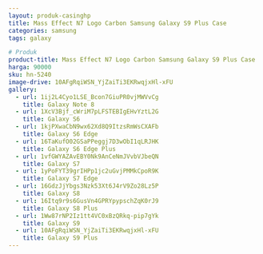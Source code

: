 ```yaml
---
layout: produk-casinghp
title: Mass Effect N7 Logo Carbon Samsung Galaxy S9 Plus Case
categories: samsung
tags: galaxy

# Produk
product-title: Mass Effect N7 Logo Carbon Samsung Galaxy S9 Plus Case
harga: 90000
sku: hn-5240
image-drive: 10AFgRqiWSN_YjZaiTi3EKRwqjxHl-xFU
gallery:
  - url: 1ij2L4Cyo1LSE_Bcon7GiuPR0vjMWVvCg
    title: Galaxy Note 8
  - url: 1XcV3Bjf_cWriM7pLFSTEBIgEHvYztL2G
    title: Galaxy S6
  - url: 1kjPXwaCbN9wx62Xd8Q9ItzsRmWsCXAFb
    title: Galaxy S6 Edge
  - url: 16TaKufO02GSaPPeggj7D3wObI1qLRJHK
    title: Galaxy S6 Edge Plus
  - url: 1vfGWYAZAvEBY0Nk9AnCeNmJVvbVJbeQN
    title: Galaxy S7
  - url: 1yPoFYT39grIHPp1jc2uGvjPMMkCpoR9K
    title: Galaxy S7 Edge
  - url: 16GdzJjYbgs3Nzk53Xt6J4rV9Zo28Lz5P
    title: Galaxy S8
  - url: 16Itq9r9s6GusVn4GPRYpypschZqK0rJ9
    title: Galaxy S8 Plus
  - url: 1Ww87rNP2Iz1tt4VC0xBzQRkq-pip7gYk
    title: Galaxy S9
  - url: 10AFgRqiWSN_YjZaiTi3EKRwqjxHl-xFU
    title: Galaxy S9 Plus
---
```

